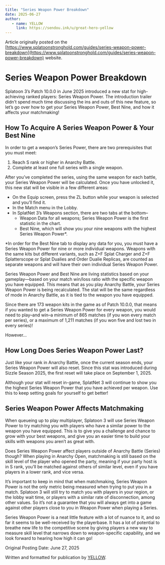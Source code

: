 ```yaml
---
title: "Series Weapon Power Breakdown"
date: 2025-06-27
author:
   - name: YELLOW
     link: https://sendou.ink/u/great-hero-yellow
---
```


Article originally posted on the [https://www.splatoonstronghold.com/guides/series-weapon-power-breakdown](https://www.splatoonstronghold.com/guides/series-weapon-power-breakdown) website.

# **Series Weapon Power Breakdown**

Splatoon 3’s Patch 10.0.0 in June 2025 introduced a new stat for high-achieving ranked players: Series Weapon Power. The introduction trailer didn’t spend much time discussing the ins and outs of this new feature, so let’s go over how to get your Series Weapon Power, Best Nine, and how it affects your matchmaking\! 

## **How To Acquire A Series Weapon Power & Your Best Nine**

In order to get a weapon’s Series Power, there are two prerequisites that you must meet: 

1. Reach S rank or higher in Anarchy Battle.   
2. Complete at least one full series with a single weapon. 

After you’ve completed the series, using the same weapon for each battle, your Series Weapon Power will be calculated. Once you have unlocked it, this new stat will be visible in a few different areas: 

* On the Equip screen, press the ZL button while your weapon is selected and you’ll find it.   
* In the Match menu in the Lobby.   
* In SplatNet 3’s Weapons section, there are two tabs at the bottom–  
  * Weapon Data for all weapons; Series Weapon Power is the first statistic in the chart.   
  * Best Nine, which will show you your nine weapons with the highest Series Weapon Power\*. 

\*In order for the Best Nine tab to display any data for you, you must have a Series Weapon Power for nine or more individual weapons. Weapons with the same kits but different variants, such as Z+F Splat Charger and Z+F Splatterscope or Splat Dualies and Order Dualie Replicas, are counted as separate weapons and will have their own individual Series Weapon Power. 

Series Weapon Power and Best Nine are living statistics based on your gameplay—based on your match win/loss ratio with the specific weapon you have equipped. This means that as you play Anarchy Battle, your Series Weapon Power is being recalculated. The stat will be the same regardless of mode in Anarchy Battle, as it is tied to the weapon you have equipped. 

Since there are 173 weapon kits in the game as of Patch 10.0.0, that means if you wanted to get a Series Weapon Power for every weapon, you would need to play–and win–a minimum of 865 matches (if you won every match per series), or a maximum of 1,211 matches (if you won five and lost two in every series)\! 

However… 

## **How Long Does Series Weapon Power Last?**

Just like your rank in Anarchy Battle, once the current season ends, your Series Weapon Power will also reset. Since this stat was introduced during Sizzle Season 2025, the first reset will take place on September 1, 2025\. 

Although your stat will reset in-game, SplatNet 3 will continue to show you the highest Series Weapon Power that you have achieved per weapon. Use this to keep setting goals for yourself to get better\! 

## **Series Weapon Power Affects Matchmaking**

When queueing up to play multiplayer, Splatoon 3 will use Series Weapon Power to try matching you with players who have a similar power to the weapon you have equipped. This is to give you a challenge and chance to grow with your best weapons, and give you an easier time to build your skills with weapons you aren’t as great with. 

Does Series Weapon Power affect players outside of Anarchy Battle (Series) though? When playing in Anarchy Open, matchmaking is still based on the skill level of the player who opened the party, meaning if your party host is in S rank, you’ll be matched against others of similar level, even if you have players in a lower rank, and vice versa. 

It’s important to keep in mind that when matchmaking, Series Weapon Power is not the only metric being measured when trying to put you in a match. Splatoon 3 will still try to match you with players in your region, or the lobby wait time, or players with a similar rate of disconnection, among other values. So it’s not a guarantee that you will always get into a game against other players close to you in Weapon Power when playing a Series. 

Series Weapon Power is a neat little feature with a lot of nuance to it, and so far it seems to be well-received by the playerbase. It has a lot of potential to breathe new life to the competitive scene by giving players a new way to measure skill level that narrows down to weapon-specific capability, and we look forward to hearing how high it can go\!


Original Posting Date: June 27, 2025 

Written and formatted for publication by [YELLOW](https://bsky.app/profile/great-hero-yellow.bsky.social).
